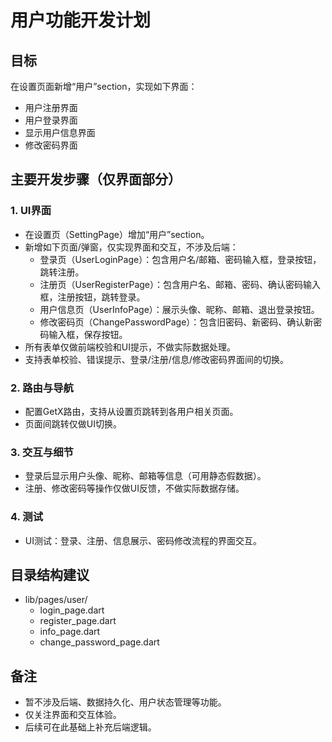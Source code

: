 # 用户功能开发计划

## 目标
在设置页面新增“用户”section，实现如下界面：
- 用户注册界面
- 用户登录界面
- 显示用户信息界面
- 修改密码界面

## 主要开发步骤（仅界面部分）

### 1. UI界面
- 在设置页（SettingPage）增加“用户”section。
- 新增如下页面/弹窗，仅实现界面和交互，不涉及后端：
  - 登录页（UserLoginPage）：包含用户名/邮箱、密码输入框，登录按钮，跳转注册。
  - 注册页（UserRegisterPage）：包含用户名、邮箱、密码、确认密码输入框，注册按钮，跳转登录。
  - 用户信息页（UserInfoPage）：展示头像、昵称、邮箱、退出登录按钮。
  - 修改密码页（ChangePasswordPage）：包含旧密码、新密码、确认新密码输入框，保存按钮。
- 所有表单仅做前端校验和UI提示，不做实际数据处理。
- 支持表单校验、错误提示、登录/注册/信息/修改密码界面间的切换。

### 2. 路由与导航
- 配置GetX路由，支持从设置页跳转到各用户相关页面。
- 页面间跳转仅做UI切换。

### 3. 交互与细节
- 登录后显示用户头像、昵称、邮箱等信息（可用静态假数据）。
- 注册、修改密码等操作仅做UI反馈，不做实际数据存储。

### 4. 测试
- UI测试：登录、注册、信息展示、密码修改流程的界面交互。

## 目录结构建议
- lib/pages/user/
  - login_page.dart
  - register_page.dart
  - info_page.dart
  - change_password_page.dart

## 备注
- 暂不涉及后端、数据持久化、用户状态管理等功能。
- 仅关注界面和交互体验。
- 后续可在此基础上补充后端逻辑。

